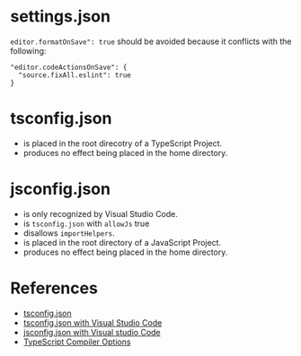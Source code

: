 # settings.json
`editor.formatOnSave": true` should be avoided because it conflicts with the following:
```
"editor.codeActionsOnSave": {
  "source.fixAll.eslint": true
}
```

# tsconfig.json
* is placed in the root direcotry of a TypeScript Project.
* produces no effect being placed in the home directory.

# jsconfig.json
* is only recognized by Visual Studio Code.
* is `tsconfig.json` with `allowJs` true
* disallows `importHelpers`.
* is placed in the root directory of a JavaScript Project.
* produces no effect being placed in the home directory.

# References
* [tsconfig.json](https://www.typescriptlang.org/docs/handbook/tsconfig-json.html)
* [tsconfig.json with Visual Studio Code](https://code.visualstudio.com/docs/languages/typescript#_tsconfigjson)
* [jsconfig.json with Visual studio Code](https://code.visualstudio.com/docs/languages/jsconfig)
* [TypeScript Compiler Options](https://www.typescriptlang.org/docs/handbook/compiler-options.html)
